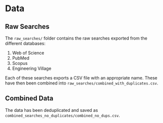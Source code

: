# Data

## Raw Searches

The `raw_searches/` folder contains the raw searches exported from the different databases:

1. Web of Science
2. PubMed
3. Scopus
4. Engineering Village

Each of these searches exports a CSV file with an appropriate name. These have then been combined
into `raw_searches/combined_with_duplicates.csv`. 

## Combined Data

The data has been deduplicated and saved as `combined_searches_no_duplicates/combined_no_dups.csv`. 